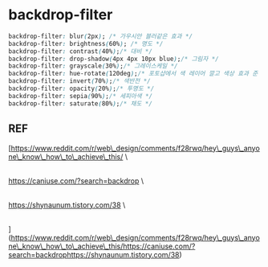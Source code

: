# backdrop-filter

```css
backdrop-filter: blur(2px); /* 가우시안 블러같은 효과 */
backdrop-filter: brightness(60%); /* 명도 */
backdrop-filter: contrast(40%);/* 대비 */
backdrop-filter: drop-shadow(4px 4px 10px blue);/* 그림자 */
backdrop-filter: grayscale(30%);/* 그레이스케일 */
backdrop-filter: hue-rotate(120deg);/* 포토샵에서 색 레이어 깔고 색상 효과 준 느낌 */
backdrop-filter: invert(70%);/* 색반전 */
backdrop-filter: opacity(20%);/* 투명도 */
backdrop-filter: sepia(90%);/* 세피아색 */
backdrop-filter: saturate(80%);/* 채도 */
```

## REF

[https://www.reddit.com/r/web\_design/comments/f28rwq/hey\_guys\_anyone\_know\_how\_to\_achieve\_this/\
\
https://caniuse.com/?search=backdrop\
\
https://shynaunum.tistory.com/38\
\
](https://www.reddit.com/r/web\_design/comments/f28rwq/hey\_guys\_anyone\_know\_how\_to\_achieve\_this/https://caniuse.com/?search=backdrophttps://shynaunum.tistory.com/38)
